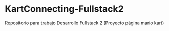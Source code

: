 # KartConnecting-Fullstack2
Repositorio para trabajo Desarrollo Fullstack 2 (Proyecto página mario kart)
